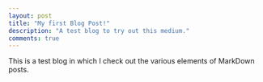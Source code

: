 ```yaml
---
layout: post
title: "My first Blog Post!"
description: "A test blog to try out this medium."
comments: true
---
```


This is a test blog in which I check out the various elements of MarkDown posts. 

